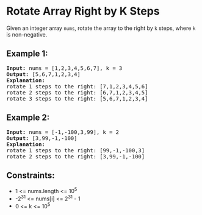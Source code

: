 <h1>Rotate Array Right by K Steps</h1>

<p>Given an integer array <code>nums</code>, rotate the array to the right by <code>k</code> steps, where <code>k</code> is non-negative.</p>

<h2>Example 1:</h2>

<pre>
<strong>Input:</strong> nums = [1,2,3,4,5,6,7], k = 3
<strong>Output:</strong> [5,6,7,1,2,3,4]
<strong>Explanation:</strong>
rotate 1 steps to the right: [7,1,2,3,4,5,6]
rotate 2 steps to the right: [6,7,1,2,3,4,5]
rotate 3 steps to the right: [5,6,7,1,2,3,4]
</pre>

<h2>Example 2:</h2>

<pre>
<strong>Input:</strong> nums = [-1,-100,3,99], k = 2
<strong>Output:</strong> [3,99,-1,-100]
<strong>Explanation:</strong>
rotate 1 steps to the right: [99,-1,-100,3]
rotate 2 steps to the right: [3,99,-1,-100]
</pre>

<h2>Constraints:</h2>

<ul>
  <li>1 <= nums.length <= 10<sup>5</sup></li>
  <li>-2<sup>31</sup> <= nums[i] <= 2<sup>31</sup> - 1</li>
  <li>0 <= k <= 10<sup>5</sup></li>
</ul>